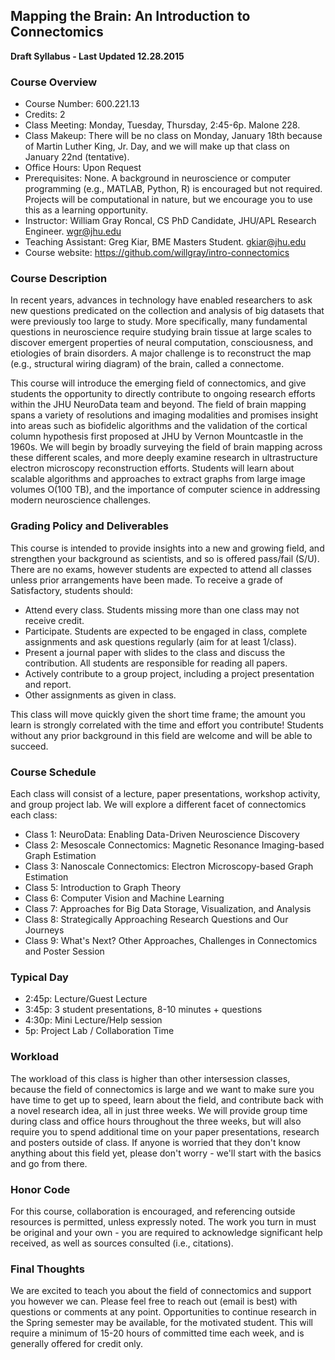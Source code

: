 ## Mapping the Brain:  An Introduction to Connectomics

**Draft Syllabus - Last Updated 12.28.2015**

### Course Overview

- Course Number: 600.221.13
- Credits: 2
- Class Meeting: Monday, Tuesday, Thursday, 2:45-6p. Malone 228.
- Class Makeup: There will be no class on Monday, January 18th because of Martin Luther King, Jr. Day, and we will make up that class on January 22nd (tentative).
- Office Hours: Upon Request
- Prerequisites: None.  A background in neuroscience or computer programming (e.g., MATLAB, Python, R) is encouraged but not required.  Projects will be computational in nature, but we encourage you to use this as a learning opportunity.
- Instructor: William Gray Roncal, CS PhD Candidate, JHU/APL Research Engineer. wgr@jhu.edu
- Teaching Assistant: Greg Kiar, BME Masters Student. gkiar@jhu.edu
- Course website: https://github.com/willgray/intro-connectomics


### Course Description

In recent years, advances in technology have enabled researchers to ask new questions predicated on the collection and analysis of big datasets that were previously too large to study. More specifically, many fundamental questions in neuroscience require studying brain tissue at large scales to discover emergent properties of neural computation, consciousness, and etiologies of brain disorders. A major challenge is to reconstruct the map (e.g., structural wiring diagram) of the brain, called a connectome.

This course will introduce the emerging field of connectomics, and give students the opportunity to directly contribute to ongoing research efforts within the JHU NeuroData team and beyond. The field of brain mapping spans a variety of resolutions and imaging modalities and promises insight into areas such as biofidelic algorithms and the validation of the cortical column hypothesis first proposed at JHU by Vernon Mountcastle in the 1960s.  We will begin by broadly surveying the field of brain mapping across these different scales, and more deeply examine research in ultrastructure electron microscopy reconstruction efforts.  Students will learn about scalable algorithms and approaches to extract graphs from large image volumes O(100 TB), and the importance of computer science in addressing modern neuroscience challenges.  

### Grading Policy and Deliverables

This course is intended to provide insights into a new and growing field, and strengthen your background as scientists, and so is offered pass/fail (S/U).  There are no exams, however students are expected to attend all classes unless prior arrangements have been made.  To receive a grade of Satisfactory, students should:

- Attend every class.  Students missing more than one class may not receive credit.
- Participate.  Students are expected to be engaged in class, complete assignments and ask questions regularly (aim for at least 1/class).
- Present a journal paper with slides to the class and discuss the contribution.  All students are responsible for reading all papers.
- Actively contribute to a group project, including a project presentation and report.
- Other assignments as given in class.

This class will move quickly given the short time frame; the amount you learn is strongly correlated with the time and effort you contribute!  Students without any prior background in this field are welcome and will be able to succeed.

### Course Schedule
Each class will consist of a lecture, paper presentations, workshop activity, and group project lab.  We will explore a different facet of connectomics each class:

- Class 1:  NeuroData:  Enabling Data-Driven Neuroscience Discovery
- Class 2:  Mesoscale Connectomics:  Magnetic Resonance Imaging-based Graph Estimation
- Class 3:  Nanoscale Connectomics:  Electron Microscopy-based Graph Estimation
- Class 5:  Introduction to Graph Theory
- Class 6:  Computer Vision and Machine Learning
- Class 7:  Approaches for Big Data Storage, Visualization, and Analysis
- Class 8:  Strategically Approaching Research Questions and Our Journeys
- Class 9:  What's Next?  Other Approaches, Challenges in Connectomics and Poster Session

### Typical Day

- 2:45p:  Lecture/Guest Lecture
- 3:45p:  3 student presentations, 8-10 minutes + questions
- 4:30p:  Mini Lecture/Help session
- 5p:  Project Lab / Collaboration Time

### Workload

The workload of this class is higher than other intersession classes, because the field of connectomics is large and we want to make sure you have time to get up to speed, learn about the field, and contribute back with a novel research idea, all in just three weeks.  We will provide group time during class and office hours throughout the three weeks, but will also require you to spend additional time on your paper presentations, research and posters outside of class.  If anyone is worried that they don't know anything about this field yet, please don't worry - we'll start with the basics and go from there. 

### Honor Code
For this course, collaboration is encouraged, and referencing outside resources is permitted, unless expressly noted.  The work you turn in must be original and your own - you are required to acknowledge significant help received, as well as sources consulted (i.e., citations).  

### Final Thoughts
We are excited to teach you about the field of connectomics and support you however we can.  Please feel free to reach out (email is best) with questions or comments at any point.
Opportunities to continue research in the Spring semester may be available, for the motivated student.  This will require a minimum of 15-20 hours of committed time each week, and is generally offered for credit only.
